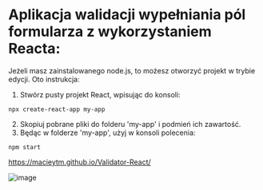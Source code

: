 # Aplikacja walidacji wypełniania pól formularza z wykorzystaniem Reacta:

Jeżeli masz zainstalowanego node.js, to możesz otworzyć projekt w trybie edycji. Oto instrukcja:

1. Stwórz pusty projekt React, wpisując do konsoli:
```
npx create-react-app my-app
```
2. Skopiuj pobrane pliki do folderu 'my-app' i podmień ich zawartość.
3. Będąc w folderze 'my-app', użyj w konsoli polecenia:
```
npm start
```
https://macieytm.github.io/Validator-React/

![image](https://user-images.githubusercontent.com/95743795/161569500-1d22374b-ab07-4145-ae86-9222c1c7281d.png)
